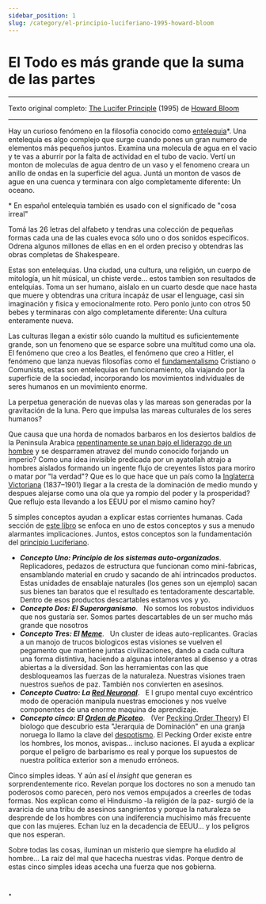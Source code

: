 ```yaml
---
sidebar_position: 1
slug: /category/el-principio-luciferiano-1995-howard-bloom
---
```


# El Todo es más grande que la suma de las partes

<hr />

<p class="md_footnote_size">
Texto original completo:  <a href="https://www.researchgate.net/publication/265113638_The_Lucifer_Principle_A_Scientific_Expedition_into_the_Forces_of_History" target="_blank" rel="noopener noreferrer">The Lucifer Principle</a> (1995) de <a href="https://en.wikipedia.org/wiki/Howard_Bloom" target="_blank" rel="noopener noreferrer">Howard Bloom</a></p>

<hr />


Hay un curioso fenómeno en la filosofía conocido como [entelequia](https://es.wikipedia.org/wiki/Entelequia)*. Una entelequia es algo complejo que surge cuando pones un gran numero de elementos más pequeños juntos. Examina una molecula de agua en el vacio y te vas a aburrir por la falta de actividad en el tubo de vacio. Vertí un monton de moleculas de agua dentro de un vaso y el fenomeno creara un anillo de ondas en la superficie del agua. Juntá un monton de vasos de ague en una cuenca y terminara con algo completamente diferente: Un oceano.

<p class="md_footnote_size">* En español entelequia también es usado con el significado de "cosa irreal"</p>

Tomá las 26 letras del alfabeto y tendras una colección de pequeñas formas cada una de las cuales evoca sólo uno o dos sonidos especificos. Odrena algunos millones de ellas en  en el orden preciso y obtendras las obras completas de Shakespeare.


Estas son entelequias. Una ciudad, una cultura, una religión, un cuerpo de mitología, un hit músical, un chiste verde...   estos tambien son resultados de entelquias. Toma un ser humano, aislalo en un cuarto desde que nace hasta que muere y obtendras una critura incapáz de usar el lenguage, casi sin imaginación y fisica y emocionalmente roto. Pero ponlo junto con otros 50 bebes y terminaras con algo completamente diferente: Una cultura enteramente nueva.


Las culturas llegan a existir sólo cuando la multitud es suficientemente grande, son un fenomeno que se esparce sobre una multitud como una ola. El fenómeno que creo a los Beatles, el fenómeno que creo a Hitler, el fenómeno que lanza nuevas filosofías como el [fundamentalismo](https://es.wikipedia.org/wiki/Fundamentalismo) Cristiano o Comunista, estas son entelequias en funcionamiento, ola viajando por la superficie de la sociedad, incorporando los movimientos individuales de seres humanos en un movimiento enorme.


La perpetua generación de nuevas olas y las mareas son generadas por la gravitación de la luna. Pero que impulsa las mareas culturales de los seres humanos?


Que causa que una horda de nomados barbaros en los desiertos baldios de la Peninsula Arabica [repentinamente se unan bajo el liderazgo de un hombre](https://es.wikipedia.org/wiki/Mahoma) y se desparramen atravez del mundo conocido forjando un imperio? Como una idea invisible predicada por un ayatollah atrajo a hombres aislados formando un ingente flujo de creyentes listos para moriro o matar por "la verdad"? Que es lo que hace que un país como la [Inglaterra Victoriana](https://en.wikipedia.org/wiki/Victorian_era) (1837–1901) llegar a la cresta de la dominación de medio mundo y despues alejarse como una ola que ya rompio del poder y la prosperidad? Que reflujo esta llevando a los EEUU por el mismo camino hoy?


5 simples conceptos ayudan a explicar estas corrientes humanas. Cada sección de [este libro](https://www.researchgate.net/publication/265113638_The_Lucifer_Principle_A_Scientific_Expedition_into_the_Forces_of_History) se enfoca en uno de estos conceptos y sus a menudo alarmantes implicaciones. Juntos, estos conceptos son la fundamentación del [principio Luciferiano](https://en.wikipedia.org/wiki/The_Lucifer_Principle).


<ul class="">
<li><i><b>Concepto Uno: Principio de los sistemas auto-organizados</b></i>.
  &nbsp; Replicadores, pedazos de estructura que funcionan como mini-fabricas, ensamblando material en crudo y sacando de ahí intrincados productos. Estas unidades de ensablaje naturales (los genes son un ejemplo) sacan sus bienes tan baratos que el resultado es tentadoramente descartable. Dentro de esos productos descartables estamos vos y yo.
</li>

<li><i><b>Concepto Dos: El Superorganismo</b></i>.
  &nbsp; No somos los robustos individuos que nos gustaría ser. Somos partes descartables de un ser mucho más grande que nosotros
</li>
<li><i><b>Concepto Tres: El <a href="https://es.wikipedia.org/wiki/Meme_(cultura)" target="_blank" rel="noopener noreferrer">Meme</a></b></i>.
  &nbsp; Un cluster de ideas auto-replicantes. Gracias a un manojo de trucos biologicos estas visiones se vuelven el pegamento que mantiene juntas civilizaciones, dando a cada cultura una forma distintiva, haciendo a algunas intolerantes al disenso y a otras abiertas a la diversidad. Son las herramientas con las que desbloqueamos las fuerzas de la naturaleza. Nuestras visiones traen nuestros sueños de paz. También nos convierten en asesinos.
  </li>

<li><i><b>Concepto Cuatro: La <a href="https://es.wikipedia.org/wiki/Circuito_neuronal" target="_blank" rel="noopener noreferrer">Red Neuronal</a></b></i>.
  &nbsp; E  l grupo mental cuyo excéntrico modo de operación manipula nuestras emociones y nos vuelve componentes de una enorme maquina de aprendizaje.
</li>



<li><i><b>Concepto cinco: El <a href="https://www.huffingtonpost.es/pablo-herreros/orden-en-el-picoteo-o-el-_b_4418618.html" target="_blank" rel="noopener noreferrer">Orden de Picoteo</a></b></i>.
  &nbsp; (Ver <a href="https://thisnzlife.co.nz/hierarchy-chicken-coop-stay-charge-pecking-order/" target="_blank" rel="noopener noreferrer">Pecking Order Theory</a>) El biologo que descubrio esta "Jerarquia de Dominación" en una granja noruega lo llamo la clave del <a href="https://es.wikipedia.org/wiki/Despotismo">despotismo</a>. El Pecking Order existe entre los hombres, los monos, avispas... incluso naciones. El ayuda a explicar porque el peligro de barbarismo es real y porque los supuestos de nuestra politica exterior son a menudo erróneos.
  
  </li>
</ul>





Cinco simples ideas. Y aún así el <i>insight</i> que generan es sorprendentemente rico. Revelan porque los doctores no son a menudo tan poderosos como parecen, pero nos vemos empujados a creerles de todas formas. Nos explican como el Hinduismo -la religión de la paz- surgió de la avaricia de una tribu de asesinos sangrientos y porque la naturaleza se desprende de los hombres con una indiferencia muchisimo más frecuente que con las mujeres. Echan luz en la decadencia de EEUU...    y los peligros que nos esperan.

Sobre todas las cosas, iluminan un misterio que siempre ha eludido al hombre...   La raiz del mal que hacecha nuestras vidas. Porque dentro de estas cinco simples ideas acecha una fuerza que nos gobierna.


## .
